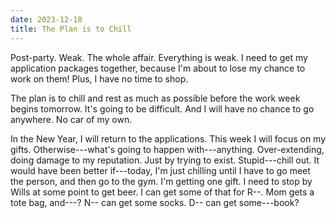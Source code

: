 ```yaml
---
date: 2023-12-18
title: The Plan is to Chill
---
```


Post-party. Weak. The whole affair. Everything is weak. I need to get my application packages together, because I'm about to lose my chance to work on them! Plus, I have no time to shop.

The plan is to chill and rest as much as possible before the work week begins tomorrow. It's going to be difficult. And I will have no chance to go anywhere. No car of my own.

In the New Year, I will return to the applications. This week I will focus on my gifts. Otherwise---what's going to happen with---anything. Over-extending, doing damage to my reputation. Just by trying to exist. Stupid---chill out. It would have been better if---today, I'm just chilling until I have to go meet the person, and then go to the gym. I'm getting one gift. I need to stop by Wills at some point to get beer. I can get some of that for R--. Mom gets a tote bag, and---? N-- can get some socks. D-- can get some---book?

